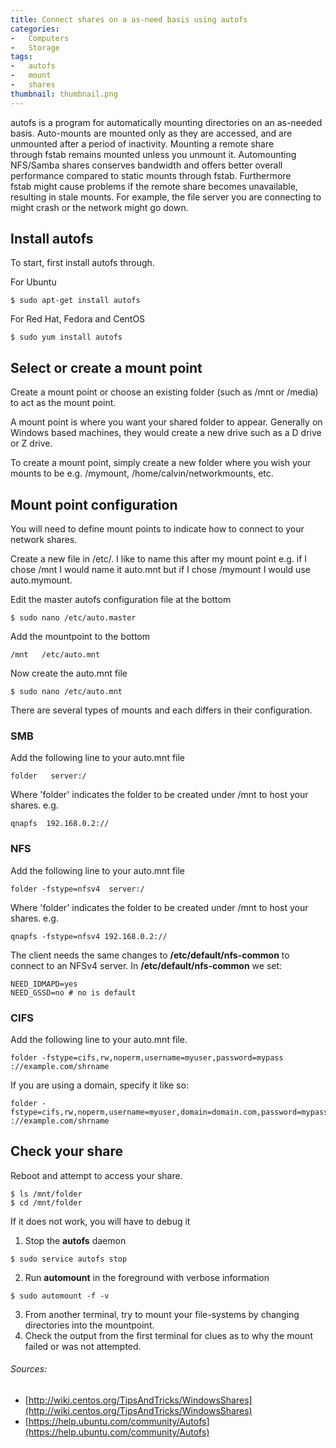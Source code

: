 ```yaml
---
title: Connect shares on a as-need basis using autofs
categories:
-   Computers
-   Storage
tags:
-   autofs
-   mount
-   shares
thumbnail: thumbnail.png
---
```


autofs is a program for automatically mounting directories on an as-needed basis. Auto-mounts are mounted only as they are accessed, and are unmounted after a period of inactivity. Mounting a remote share through fstab remains mounted unless you unmount it. Automounting NFS/Samba shares conserves bandwidth and offers better overall performance compared to static mounts through fstab. Furthermore fstab might cause problems if the remote share becomes unavailable, resulting in stale mounts. For example, the file server you are connecting to might crash or the network might go down.

<!-- more -->

## Install autofs

To start, first install autofs through.

For Ubuntu

```shell-session
$ sudo apt-get install autofs
```

For Red Hat, Fedora and CentOS

```shell-session
$ sudo yum install autofs
```

## Select or create a mount point

Create a mount point or choose an existing folder (such as /mnt or /media) to act as the mount point.

A mount point is where you want your shared folder to appear. Generally on Windows based machines, they would create a new drive such as a D drive or Z drive.

To create a mount point, simply create a new folder where you wish your mounts to be e.g. /mymount, /home/calvin/networkmounts, etc.

## Mount point configuration

You will need to define mount points to indicate how to connect to your network shares.

Create a new file in /etc/. I like to name this after my mount point e.g. if I chose /mnt I would name it auto.mnt but if I chose /mymount I would use auto.mymount.

Edit the master autofs configuration file at the bottom

```shell-session
$ sudo nano /etc/auto.master
```

Add the mountpoint to the bottom

```
/mnt   /etc/auto.mnt
```

Now create the auto.mnt file

```shell-session
$ sudo nano /etc/auto.mnt
```

There are several types of mounts and each differs in their configuration.

### SMB

Add the following line to your auto.mnt file

```
folder   server:/
```

Where 'folder' indicates the folder to be created under /mnt to host your shares. e.g.

```
qnapfs  192.168.0.2://
```

### NFS

Add the following line to your auto.mnt file

```
folder -fstype=nfsv4  server:/
```

Where 'folder' indicates the folder to be created under /mnt to host your shares. e.g.

```
qnapfs -fstype=nfsv4 192.168.0.2://
```

The client needs the same changes to **/etc/default/nfs-common** to connect to an NFSv4 server. In **/etc/default/nfs-common** we set:

```
NEED_IDMAPD=yes
NEED_GSSD=no # no is default
```
### CIFS


Add the following line to your auto.mnt file.

```
folder -fstype=cifs,rw,noperm,username=myuser,password=mypass ://example.com/shrname
```

If you are using a domain, specify it like so:

```
folder -fstype=cifs,rw,noperm,username=myuser,domain=domain.com,password=mypass ://example.com/shrname
```

## Check your share

Reboot and attempt to access your share.

```shell-session
$ ls /mnt/folder
$ cd /mnt/folder
```

If it does not work, you will have to debug it

1.  Stop the **autofs** daemon

```shell-session
$ sudo service autofs stop
```

2.  Run **automount** in the foreground with verbose information

```shell-session
$ sudo automount -f -v
```

3.  From another terminal, try to mount your file-systems by changing directories into the mountpoint.
4.  Check the output from the first terminal for clues as to why the mount failed or was not attempted.

###### Sources:

*   [http://wiki.centos.org/TipsAndTricks/WindowsShares](http://wiki.centos.org/TipsAndTricks/WindowsShares)
*   [https://help.ubuntu.com/community/Autofs](https://help.ubuntu.com/community/Autofs)
